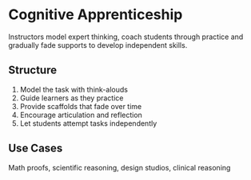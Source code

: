# Cognitive Apprenticeship

Instructors model expert thinking, coach students through practice and gradually fade supports to develop independent skills.

## Structure
1. Model the task with think-alouds
2. Guide learners as they practice
3. Provide scaffolds that fade over time
4. Encourage articulation and reflection
5. Let students attempt tasks independently

## Use Cases
Math proofs, scientific reasoning, design studios, clinical reasoning
